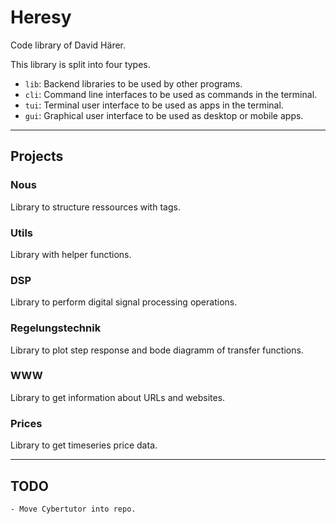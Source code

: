 # Heresy

Code library of David Härer.

This library is split into four types.

- `lib`: Backend libraries to be used by other programs.
- `cli`: Command line interfaces to be used as commands in the terminal.
- `tui`: Terminal user interface to be used as apps in the terminal.
- `gui`: Graphical user interface to be used as desktop or mobile apps.

---

## Projects


### Nous

Library to structure ressources with tags.


### Utils

Library with helper functions.


### DSP

Library to perform digital signal processing operations.


### Regelungstechnik

Library to plot step response and bode diagramm of transfer functions.


### WWW

Library to get information about URLs and websites.


### Prices 

Library to get timeseries price data.

---

## TODO

```
- Move Cybertutor into repo.
```
